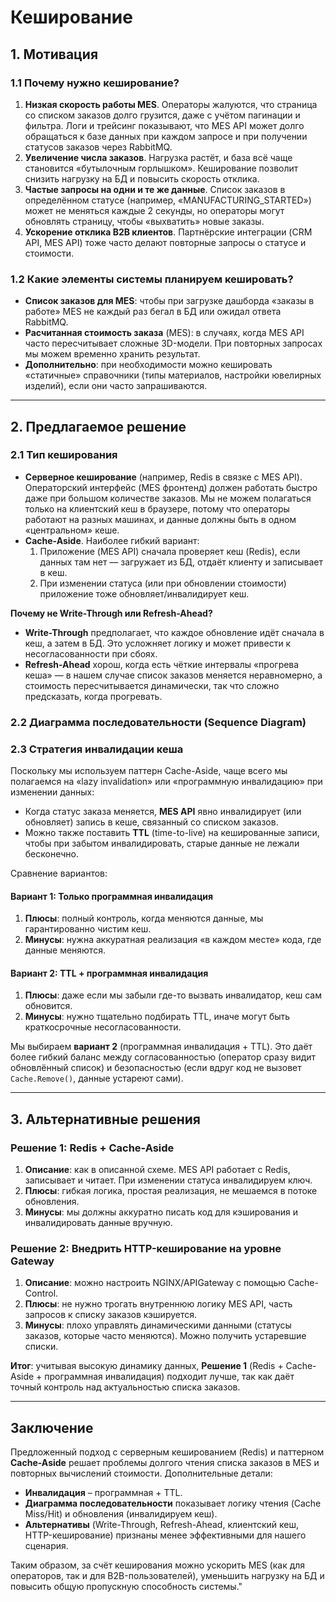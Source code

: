 # Кеширование

## 1. Мотивация

### 1.1 Почему нужно кеширование?

1. **Низкая скорость работы MES**. Операторы жалуются, что страница со списком заказов долго грузится, даже с учётом пагинации и фильтра. Логи и трейсинг показывают, что MES API может долго обращаться к базе данных при каждом запросе и при получении статусов заказов через RabbitMQ.
2. **Увеличение числа заказов**. Нагрузка растёт, и база всё чаще становится «бутылочным горлышком». Кеширование позволит снизить нагрузку на БД и повысить скорость отклика.
3. **Частые запросы на одни и те же данные**. Список заказов в определённом статусе (например, «MANUFACTURING_STARTED») может не меняться каждые 2 секунды, но операторы могут обновлять страницу, чтобы «выхватить» новые заказы.
4. **Ускорение отклика B2B клиентов**. Партнёрские интеграции (CRM API, MES API) тоже часто делают повторные запросы о статусе и стоимости.

### 1.2 Какие элементы системы планируем кешировать?

- **Список заказов для MES**: чтобы при загрузке дашборда «заказы в работе» MES не каждый раз бегал в БД или ожидал ответа RabbitMQ.
- **Расчитанная стоимость заказа** (MES): в случаях, когда MES API часто пересчитывает сложные 3D-модели. При повторных запросах мы можем временно хранить результат.
- **Дополнительно**: при необходимости можно кешировать «статичные» справочники (типы материалов, настройки ювелирных изделий), если они часто запрашиваются.

---

## 2. Предлагаемое решение

### 2.1 Тип кеширования

- **Серверное кеширование** (например, Redis в связке с MES API). Операторский интерфейс (MES фронтенд) должен работать быстро даже при большом количестве заказов. Мы не можем полагаться только на клиентский кеш в браузере, потому что операторы работают на разных машинах, и данные должны быть в одном «центральном» кеше.
- **Cache-Aside**. Наиболее гибкий вариант:
  1. Приложение (MES API) сначала проверяет кеш (Redis), если данных там нет — загружает из БД, отдаёт клиенту и записывает в кеш.
  2. При изменении статуса (или при обновлении стоимости) приложение тоже обновляет/инвалидирует кеш.

**Почему не Write-Through или Refresh-Ahead?**

- **Write-Through** предполагает, что каждое обновление идёт сначала в кеш, а затем в БД. Это усложняет логику и может привести к несогласованности при сбоях.
- **Refresh-Ahead** хорош, когда есть чёткие интервалы «прогрева кеша» — в нашем случае список заказов меняется неравномерно, а стоимость пересчитывается динамически, так что сложно предсказать, когда прогревать.

### 2.2 Диаграмма последовательности (Sequence Diagram)



### 2.3 Стратегия инвалидации кеша

Поскольку мы используем паттерн Cache-Aside, чаще всего мы полагаемся на «lazy invalidation» или «программную инвалидацию» при изменении данных:

- Когда статус заказа меняется, **MES API** явно инвалидирует (или обновляет) запись в кеше, связанный со списком заказов.
- Можно также поставить **TTL** (time-to-live) на кешированные записи, чтобы при забытом инвалидировать, старые данные не лежали бесконечно.

Сравнение вариантов:

#### Вариант 1: Только программная инвалидация

1. **Плюсы**: полный контроль, когда меняются данные, мы гарантированно чистим кеш.
2. **Минусы**: нужна аккуратная реализация «в каждом месте» кода, где данные меняются.

#### Вариант 2: TTL + программная инвалидация

1. **Плюсы**: даже если мы забыли где-то вызвать инвалидатор, кеш сам обновится.
2. **Минусы**: нужно тщательно подбирать TTL, иначе могут быть краткосрочные несогласованности.

Мы выбираем **вариант 2** (программная инвалидация + TTL). Это даёт более гибкий баланс между согласованностью (оператор сразу видит обновлённый список) и безопасностью (если вдруг код не вызовет `Cache.Remove()`, данные устареют сами).

---

## 3. Альтернативные решения 

### Решение 1: Redis + Cache-Aside

1. **Описание**: как в описанной схеме. MES API работает с Redis, записывает и читает. При изменении статуса инвалидируем ключ.
2. **Плюсы**: гибкая логика, простая реализация, не мешаемся в потоке обновления.
3. **Минусы**: мы должны аккуратно писать код для кэширования и инвалидировать данные вручную.

### Решение 2: Внедрить HTTP-кеширование на уровне Gateway

1. **Описание**: можно настроить NGINX/APIGateway c помощью Cache-Control.
2. **Плюсы**: не нужно трогать внутреннюю логику MES API, часть запросов к списку заказов кэшируется.
3. **Минусы**: плохо управлять динамическими данными (статусы заказов, которые часто меняются). Можно получить устаревшие списки.

**Итог**: учитывая высокую динамику данных, **Решение 1** (Redis + Cache-Aside + программная инвалидация) подходит лучше, так как даёт точный контроль над актуальностью списка заказов.

---

## Заключение

Предложенный подход с серверным кешированием (Redis) и паттерном **Cache-Aside** решает проблемы долгого чтения списка заказов в MES и повторных вычислений стоимости. Дополнительные детали:

- **Инвалидация** – программная + TTL.
- **Диаграмма последовательности** показывает логику чтения (Cache Miss/Hit) и обновления (инвалидируем кеш).
- **Альтернативы** (Write-Through, Refresh-Ahead, клиентский кеш, HTTP-кеширование) признаны менее эффективными для нашего сценария.

Таким образом, за счёт кеширования можно ускорить MES (как для операторов, так и для B2B-пользователей), уменьшить нагрузку на БД и повысить общую пропускную способность системы."


